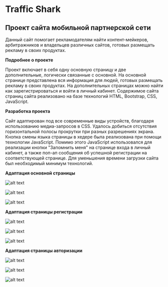 # Traffic Shark

## Проект сайта мобильной партнерской сети

Данный сайт помогает рекламодателям найти контент-мейкеров, арбитражников и владельцев различных сайтов, готовых размещать рекламу в своих продуктах.

**Подробнее о проекте**

Проект включает в себя одну основную страницу и две дополнительные, логически связанные с основной. На основной странице представлена вся информация для людей, готовых размещать рекламу в своих продуктах. На дополнительных страницах можно найти как зарегистрироваться и войти в личный кабинет. Содержимое сайта страниц сайта реализовано на базе технологий HTML, Bootstrap, CSS, JavaScript.


**Разработка проекта**

Сайт адаптирован под все современные виды устройств, благодаря использованию медиа-запросов в CSS. Удалось добиться отсутствия горизонтальной полосы прокрутки при разных разрешениях экрана.   
Кнопка смены языка страницы в хедере была реализована при помощи технологии JavaScript. Помимо этого JavaScript использовался для реализации кнопки "Запомнить меня" на странице входа в личный кабинет, а также поп-ап сообщения об успешной регистрации на соответствующей странице. Для уменьшения времени загрузки сайта был необходимый минимум технологий. 

**Адаптация основной страницы**

![alt text](./readme/index%20desktop.png)

![alt text](./readme/index%20tablet.png)

![alt text](./readme/index%20mobile.png)

**Адаптация страницы регистрации**

![alt text](./readme/register%20desktop.png)

![alt text](./readme/register%20tablet.png)

![alt text](./readme/register%20mobile.png)

**Адаптация страницы авторизации**

![alt text](./readme/signup%20desktop.png)

![alt text](./readme/signup%20tablet.png)

![alt text](./readme/singup%20mobile.png)





